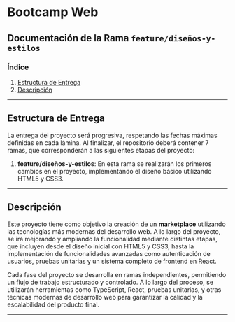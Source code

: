 # Bootcamp Web

## Documentación de la Rama `feature/diseños-y-estilos`

### Índice

1. [Estructura de Entrega](#estructura-de-entrega)
2. [Descripción](#descripción)

---

## Estructura de Entrega

La entrega del proyecto será progresiva, respetando las fechas máximas definidas en cada lámina. Al finalizar, el repositorio deberá contener 7 ramas, que corresponderán a las siguientes etapas del proyecto:

1. **feature/diseños-y-estilos**: En esta rama se realizarán los primeros cambios en el proyecto, implementando el diseño básico utilizando HTML5 y CSS3.

---

## Descripción

Este proyecto tiene como objetivo la creación de un **marketplace** utilizando las tecnologías más modernas del desarrollo web. A lo largo del proyecto, se irá mejorando y ampliando la funcionalidad mediante distintas etapas, que incluyen desde el diseño inicial con HTML5 y CSS3, hasta la implementación de funcionalidades avanzadas como autenticación de usuarios, pruebas unitarias y un sistema completo de frontend en React.

Cada fase del proyecto se desarrolla en ramas independientes, permitiendo un flujo de trabajo estructurado y controlado. A lo largo del proceso, se utilizarán herramientas como TypeScript, React, pruebas unitarias, y otras técnicas modernas de desarrollo web para garantizar la calidad y la escalabilidad del producto final.

---
